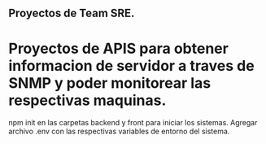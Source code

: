 
## Proyectos de Team SRE.
# Proyectos de APIS para obtener informacion de servidor a traves de SNMP y poder monitorear las respectivas maquinas.

npm init en las carpetas backend y front para iniciar los sistemas.
Agregar archivo .env con las respectivas variables de entorno del sistema.